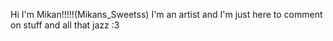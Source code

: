 Hi I'm Mikan!!!!!(Mikans_Sweetss)
I'm an artist and I'm just here to comment on stuff and all that jazz :3
